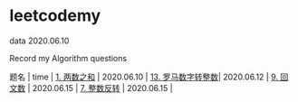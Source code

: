 # leetcodemy

data 2020.06.10 

Record my Algorithm questions

 题名                                                                  | time         |
 [1. 两数之和](https://leetcode-cn.com/problems/two-sum/)               |  2020.06.10  |
 [13. 罗马数字转整数](https://leetcode-cn.com/problems/roman-to-integer/)| 2020.06.12   |
 [9. 回文数](https://leetcode-cn.com/problems/palindrome-number/)       | 2020.06.15   |
 [7. 整数反转](https://leetcode-cn.com/problems/reverse-integer/)        | 2020.06.15   |